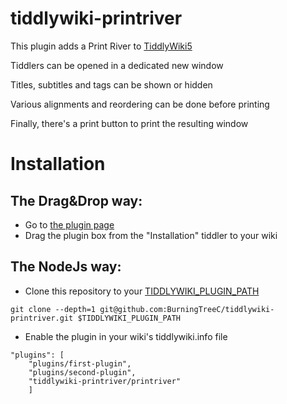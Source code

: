 # tiddlywiki-printriver

This plugin adds a Print River to [TiddlyWiki5](https://tiddlywiki.com)

Tiddlers can be opened in a dedicated new window

Titles, subtitles and tags can be shown or hidden

Various alignments and reordering can be done before printing

Finally, there's a print button to print the resulting window

# Installation

## The Drag&Drop way:

- Go to [the plugin page](https://burningtreec.github.io/tiddlywiki-printriver/)
- Drag the plugin box from the "Installation" tiddler to your wiki

## The NodeJs way:

- Clone this repository to your [TIDDLYWIKI_PLUGIN_PATH](https://tiddlywiki.com/#Environment%20Variables%20on%20Node.js)

```
git clone --depth=1 git@github.com:BurningTreeC/tiddlywiki-printriver.git $TIDDLYWIKI_PLUGIN_PATH
```

- Enable the plugin in your wiki's tiddlywiki.info file

```
"plugins": [
	"plugins/first-plugin",
	"plugins/second-plugin",
	"tiddlywiki-printriver/printriver"
	]
```
